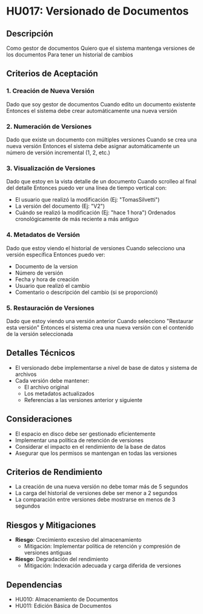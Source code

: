 # HU017: Versionado de Documentos

## Descripción
Como gestor de documentos
Quiero que el sistema mantenga versiones de los documentos
Para tener un historial de cambios

## Criterios de Aceptación

### 1. Creación de Nueva Versión
Dado que soy gestor de documentos
Cuando edito un documento existente
Entonces el sistema debe crear automáticamente una nueva versión

### 2. Numeración de Versiones
Dado que existe un documento con múltiples versiones
Cuando se crea una nueva versión
Entonces el sistema debe asignar automáticamente un número de versión incremental (1, 2, etc.)

### 3. Visualización de Versiones
Dado que estoy en la vista detalle de un documento
Cuando scrolleo al final del detalle
Entonces puedo ver una línea de tiempo vertical con:
- El usuario que realizó la modificación (Ej: "TomasSilvetti")
- La versión del documento (Ej: "V2")
- Cuándo se realizó la modificación (Ej: "hace 1 hora")
Ordenados cronológicamente de más reciente a más antiguo

### 4. Metadatos de Versión
Dado que estoy viendo el historial de versiones
Cuando selecciono una versión específica
Entonces puedo ver:
- Documento de la version
- Número de versión
- Fecha y hora de creación
- Usuario que realizó el cambio
- Comentario o descripción del cambio (si se proporcionó)

### 5. Restauración de Versiones
Dado que estoy viendo una versión anterior
Cuando selecciono "Restaurar esta versión"
Entonces el sistema crea una nueva versión con el contenido de la versión seleccionada

## Detalles Técnicos
- El versionado debe implementarse a nivel de base de datos y sistema de archivos
- Cada versión debe mantener:
  * El archivo original
  * Los metadatos actualizados
  * Referencias a las versiones anterior y siguiente
## Consideraciones
- El espacio en disco debe ser gestionado eficientemente
- Implementar una política de retención de versiones
- Considerar el impacto en el rendimiento de la base de datos
- Asegurar que los permisos se mantengan en todas las versiones

## Criterios de Rendimiento
- La creación de una nueva versión no debe tomar más de 5 segundos
- La carga del historial de versiones debe ser menor a 2 segundos
- La comparación entre versiones debe mostrarse en menos de 3 segundos

## Riesgos y Mitigaciones
- **Riesgo**: Crecimiento excesivo del almacenamiento
  * Mitigación: Implementar política de retención y compresión de versiones antiguas
- **Riesgo**: Degradación del rendimiento
  * Mitigación: Indexación adecuada y carga diferida de versiones

## Dependencias
- HU010: Almacenamiento de Documentos
- HU011: Edición Básica de Documentos